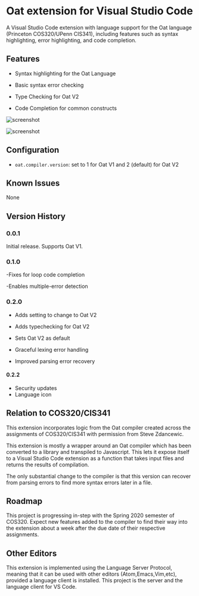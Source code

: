# Oat extension for Visual Studio Code

A Visual Studio Code extension with language support for the Oat language (Princeton COS320/UPenn CIS341), including features such as syntax highlighting, error highlighting, and code completion.

## Features

- Syntax highlighting for the Oat Language

- Basic syntax error checking

- Type Checking for Oat V2

- Code Completion for common constructs

![screenshot](images/island_counting.jpg)

![screenshot](images/errors.jpg)

## Configuration

- `oat.compiler.version`: set to 1 for Oat V1 and 2 (default) for Oat V2

## Known Issues

None

## Version History

### 0.0.1

Initial release.  Supports Oat V1.

### 0.1.0

-Fixes for loop code completion

-Enables multiple-error detection

### 0.2.0

- Adds setting to change to Oat V2

- Adds typechecking for Oat V2

- Sets Oat V2 as default

- Graceful lexing error handling

- Improved parsing error recovery

#### 0.2.2

- Security updates
- Language icon

## Relation to COS320/CIS341

This extension incorporates logic from the Oat compiler created across the assignments of COS320/CIS341 with permission from Steve Zdancewic.

This extension is mostly a wrapper around an Oat compiler which has been converted to a library and transpiled to Javascript.  This lets it expose itself to a Visual Studio Code extension as a function that takes input files and returns the results of compilation.

The only substantial change to the compiler is that this version can recover from parsing errors to find more syntax errors later in a file.

## Roadmap

This project is progressing in-step with the Spring 2020 semester of COS320.  Expect new features added to the compiler to find their way into the extension about a week after the due date of their respective assignments.

## Other Editors

This extension is implemented using the Language Server Protocol, meaning that it can be used with other editors (Atom,Emacs,Vim,etc), provided a language client is installed.  This project is the server and the language client for VS Code.
